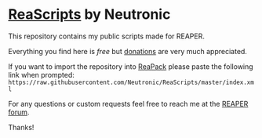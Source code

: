 # [ReaScripts](https://www.reaper.fm/sdk/reascript/reascript.php) by Neutronic
This repository contains my public scripts made for REAPER.

Everything you find here is *free* but [donations](https://www.paypal.me/SIXSTARCOS) are very much appreciated.

If you want to import the repository into [ReaPack](https://reapack.com) please paste the following link when prompted:
`https://raw.githubusercontent.com/Neutronic/ReaScripts/master/index.xml`

For any questions or custom requests feel free to reach me at the [REAPER forum](https://forum.cockos.com/member.php?u=66313).

Thanks!
